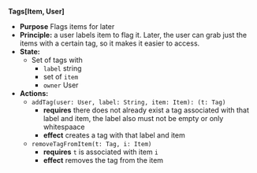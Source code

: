
**Tags[Item, User]** 
- **Purpose** Flags items for later 
- **Principle:** a user labels item to flag it.  Later, the user can grab just the items with a certain tag, so it makes it easier to access.
- **State:** 
    - Set of tags with 
        - `label` string
        - set of `item` 
        - `owner` User
- **Actions:**
    - `addTag(user: User, label: String, item: Item): (t: Tag)`
        - **requires** there does not already exist a tag associated with that label and item, the label also must not be empty or only whitespaace
        - **effect** creates a tag with that label and item
    - `removeTagFromItem(t: Tag, i: Item)`
        - **requires** `t` is associated with item `i`
        - **effect** removes the tag from the item